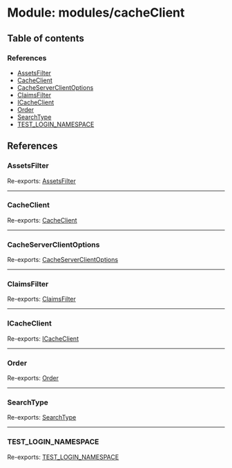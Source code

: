 # Module: modules/cacheClient

## Table of contents

### References

- [AssetsFilter](modules_cacheClient.md#assetsfilter)
- [CacheClient](modules_cacheClient.md#cacheclient)
- [CacheServerClientOptions](modules_cacheClient.md#cacheserverclientoptions)
- [ClaimsFilter](modules_cacheClient.md#claimsfilter)
- [ICacheClient](modules_cacheClient.md#icacheclient)
- [Order](modules_cacheClient.md#order)
- [SearchType](modules_cacheClient.md#searchtype)
- [TEST\_LOGIN\_NAMESPACE](modules_cacheClient.md#test_login_namespace)

## References

### AssetsFilter

Re-exports: [AssetsFilter](modules_cacheClient_cacheClient_types.md#assetsfilter)

___

### CacheClient

Re-exports: [CacheClient](../classes/modules_cacheClient_cacheClient_service.CacheClient.md)

___

### CacheServerClientOptions

Re-exports: [CacheServerClientOptions](../interfaces/modules_cacheClient_cacheClient_types.CacheServerClientOptions.md)

___

### ClaimsFilter

Re-exports: [ClaimsFilter](modules_cacheClient_cacheClient_types.md#claimsfilter)

___

### ICacheClient

Re-exports: [ICacheClient](../interfaces/modules_cacheClient_ICacheClient.ICacheClient.md)

___

### Order

Re-exports: [Order](../enums/modules_cacheClient_cacheClient_types.Order.md)

___

### SearchType

Re-exports: [SearchType](../enums/modules_cacheClient_cacheClient_types.SearchType.md)

___

### TEST\_LOGIN\_NAMESPACE

Re-exports: [TEST\_LOGIN\_NAMESPACE](modules_cacheClient_cacheClient_types.md#test_login_namespace)
